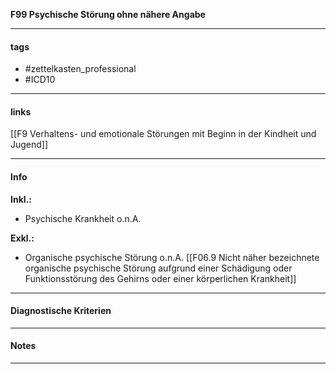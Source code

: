 __F99 Psychische Störung ohne nähere Angabe__

___________________________________________
#### tags

- #zettelkasten_professional
- #ICD10 
___________________________________________
#### links

[[F9 Verhaltens- und emotionale Störungen mit Beginn in der Kindheit und Jugend]]

___________________________________________
#### Info

__Inkl.:__
- Psychische Krankheit o.n.A.

__Exkl.:__
- Organische psychische Störung o.n.A. [[F06.9 Nicht näher bezeichnete organische psychische Störung aufgrund einer Schädigung oder Funktionsstörung des Gehirns oder einer körperlichen Krankheit]]

___________________________________________
#### Diagnostische Kriterien

___________________________________________
#### Notes

___________________________________________

